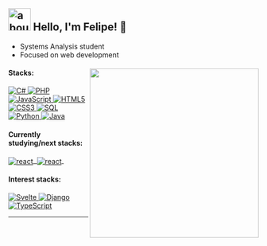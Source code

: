 ## <img width="45" alt="about" src="https://raw.github.com/elizarov/elizarov/master/about.png"> Hello, I'm Felipe! 👋
- Systems Analysis student
- Focused on web development
<div>
<img align="right" width="340" src="https://i.pinimg.com/originals/e8/f4/53/e8f453469a3ec97ecd354df465d73913.gif"/>
<h4>Stacks:</h4>
<div>
  <p>
    <a href="https://learn.microsoft.com/en-us/dotnet/csharp/" target="_blank">
      <img src="https://img.shields.io/badge/-C%23-05122A?style=flat&logo=c-sharp&logoColor=fefefa" alt="C#"/>
    </a>
    <a href="https://www.php.net/" target="_blank">
      <img src="https://img.shields.io/badge/-PHP-05122A?style=flat&logo=php&logoColor=fefefa" alt="PHP"/>
    </a>
    <a href="https://developer.mozilla.org/en-US/docs/Web/JavaScript" target="_blank">
      <img src="https://img.shields.io/badge/-JavaScript-05122A?style=flat&logo=javascript&logoColor=fefefa" alt="JavaScript"/>
    </a>
    <a href="https://developer.mozilla.org/en-US/docs/Glossary/HTML5" target="_blank">
      <img src="https://img.shields.io/badge/-HTML5-05122A?style=flat&logo=html5&logoColor=fefefa" alt="HTML5"/>
    </a>
    <a href="https://www.css3.com/" target="_blank">
      <img src="https://img.shields.io/badge/-CSS3-05122A?style=flat&logo=css3&logoColor=fefefa" alt="CSS3"/>
    </a>
    <a href="https://www.mysql.com/" target="_blank">
      <img src="https://img.shields.io/badge/-SQL-05122A?style=flat&logo=mysql&logoColor=fefefa" alt="SQL"/>
    </a>
    <a href="https://www.python.org/" target="_blank">
      <img src="https://img.shields.io/badge/-Python-05122A?style=flat&logo=python&logoColor=fefefa" alt="Python"/>
    </a>
    <a href="https://www.java.com/en/" target="_blank">
      <img src="https://img.shields.io/badge/-Java-05122A?style=flat&logo=java&logoColor=fefefa" alt="Java"/>
    </a>
</p>
</div>
<h4>Currently studying/next stacks:</h4>
<div>
<p>
  <a href="https://react.dev/" target="_blank">
    <img align="center" src="https://img.shields.io/badge/-React-05122A?style=flat&logo=react&logoColor=fefefa" alt="react"/>&nbsp;
  </a>
   <a href="https://www.djangoproject.com/" target="_blank">
    <img align="center" src=" https://img.shields.io/badge/-django-05122A?style=flat&logo=django&logoColor=fefefa" alt="react"/>&nbsp;
  </a>
 
</p>
</div>
<h4>Interest stacks:</h4>
  <div>
    <p>
      <a href="https://svelte.dev/" target="_blank">
        <img src="https://img.shields.io/badge/-Svelte-05122A?style=flat&logo=svelte&logoColor=fefefa" alt="Svelte"/>
      </a>
      <a href="https://www.djangoproject.com/" target="_blank">
        <img src="https://img.shields.io/badge/-Django-05122A?style=flat&logo=django&logoColor=fefefa" alt="Django"/>
      </a>
      <a href="https://www.typescriptlang.org/" target="_blank">
        <img src="https://img.shields.io/badge/-TypeScript-05122A?style=flat&logo=typescript&logoColor=fefefa" alt="TypeScript"/>
      </a>
    </p>
  </div>
</div>
<hr>
